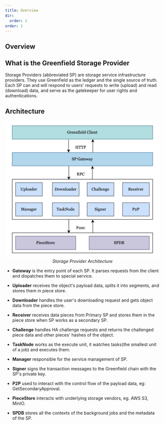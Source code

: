 ```yaml
---
title: Overview
dir:
  order: 1
order: 1
---
```


## Overview
## What is the Greenfield Storage Provider

Storage Providers (abbreviated SP) are storage service infrastructure providers.
They use Greenfield as the ledger and the single source of truth. Each SP can and
will respond to users' requests to write (upload) and read (download) data, and
serve as the gatekeeper for user rights and authentications.

## Architecture

<div align=center><img src="../asset/01-sp_arch.jpg" alt="architecture.png" width="700"/></div>
<div align="center"><i>Storage Provider Architecture</i></div>

- **Gateway** is the entry point of each SP. It parses requests from the  client and dispatches them to special service.

- **Uploader** receives the object's payload data, splits it into segments, and stores them in piece store.

- **Downloader** handles the user's downloading request and gets object data from the piece store.

- **Receiver** receives data pieces from Primary SP and stores them in the piece store when SP works as a secondary SP.

- **Challenge** handles HA challenge requests and returns the challenged piece data and other pieces' hashes of the object.

- **TaskNode** works as the execute unit, it watches tasks(the smallest unit of a job) and executes them.

- **Manager** responsible for the service management of SP.

- **Signer** signs the transaction messages to the  Greenfield chain with the SP's private key.

- **P2P**  used to interact with the control flow of the payload data, eg: GetSecondaryApproval.

- **PieceStore** interacts with underlying storage vendors, eg. AWS S3, MinIO.

- **SPDB** stores all the contexts of the background jobs and the metadata of the SP.
